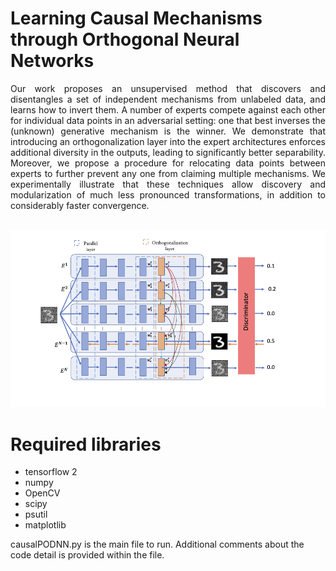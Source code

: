# Learning Causal Mechanisms through Orthogonal Neural Networks

<p align='justify'>Our work proposes an unsupervised method that discovers and disentangles a set of independent mechanisms from unlabeled data, and learns how to invert them. A number of experts compete against each other for individual data points in an adversarial setting: one that best inverses the (unknown) generative mechanism is the winner. We demonstrate that introducing an orthogonalization layer into the expert architectures enforces additional diversity in the outputs, leading to significantly better separability. Moreover, we propose a procedure for relocating data points between experts to further prevent any one from claiming multiple mechanisms. We experimentally illustrate that these techniques allow discovery and modularization of much less pronounced transformations, in addition to considerably faster convergence.</p>

<br>

<img class="plain" src="./ModelArchitecture.png" width="1000">

<br>

# Required libraries

- tensorflow 2
- numpy
- OpenCV 
- scipy
- psutil
- matplotlib

<p> causalPODNN.py is the main file to run. Additional comments about the code detail is provided within the file.</p>

